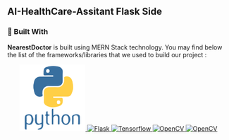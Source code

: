 ## AI-HealthCare-Assitant Flask Side 

### 🚀 Built With

**NearestDoctor** is built using MERN Stack technology. You may find below the list of the frameworks/libraries that we used to build our project :
<br/>


  <div align="center">
	
  
   <a href="https://www.python.org/">
    <img src="https://github.com/devicons/devicon/blob/master/icons/python/python-original-wordmark.svg" title="Python" alt="Python" width="150" height="150"/>
  </a>
      <a href="https://flask.palletsprojects.com/en/2.1.x/">
    <img src="https://user-images.githubusercontent.com/78981558/177000805-0c23d775-7133-4dc9-b476-8826e3a6cda3.png" title="Flask" alt="Flask" width="150" height="150"/>
  </a>
        <a href="https://www.tensorflow.org/?hl=fr">
    <img src="https://user-images.githubusercontent.com/78981558/194735369-d6072d93-e71a-4ea5-96ba-a668f4c26fd2.jpg" title="Tensorflow" alt="Tensorflow" width="200" height="150"/>
  </a>
   <a href="https://keras.io">
    <img src="https://user-images.githubusercontent.com/78981558/194735481-4387fc9d-abc2-4ede-8272-95b051f2bc8c.png" title="OpenCV" alt="OpenCV" width="200" height="150"/>
  </a>
   <a href="https://opencv.org">
    <img src="https://user-images.githubusercontent.com/78981558/194735438-49d0c228-b25c-47f0-b360-b8f02a547bbc.png" title="OpenCV" alt="OpenCV" width="100" height="150"/>
  </a>
    
  </div>

